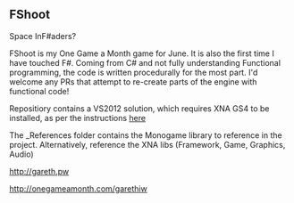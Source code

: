 FShoot
------

Space InF#aders?

FShoot is my One Game a Month game for June. It is also the first time I have touched F#. Coming from C# and not fully understanding Functional programming, the code is written procedurally for the most part. I'd welcome any PRs that attempt to re-create parts of the engine with functional code!

Repositiory contains a VS2012 solution, which requires XNA GS4 to be installed, as per the instructions [here](http://stackoverflow.com/questions/10881005/how-to-install-xna-game-studio-on-visual-studio-2012)



The _References folder contains the Monogame library to reference in the project.
 Alternatively, reference the XNA libs (Framework, Game, Graphics, Audio)

http://gareth.pw

http://onegameamonth.com/garethiw
